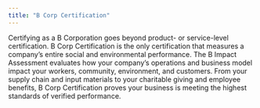 ```yaml
---
title: "B Corp Certification"
---
```


Certifying as a B Corporation goes beyond product- or service-level certification. B Corp Certification is the only certification that measures a company’s entire social and environmental performance. The B Impact Assessment evaluates how your company’s operations and business model impact your workers, community, environment, and customers. From your supply chain and input materials to your charitable giving and employee benefits, B Corp Certification proves your business is meeting the highest standards of verified performance.

